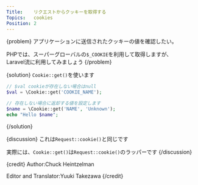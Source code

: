 ```yaml
---
Title:    リクエストからクッキーを取得する
Topics:   cookies
Position: 2
---
```


{problem}
アプリケーションに送信されたクッキーの値を確認したい。

PHPでは、スーパーグローバルの`$_COOKIE`を利用して取得しますが、  
Laravel流に利用してみましょう
{/problem}

{solution}
`Cookie::get()`を使います

```php
// $val cookieが存在しない場合はnull
$val = \Cookie::get('COOKIE_NAME');

// 存在しない場合に返却する値を設定します
$name = \Cookie::get('NAME', 'Unknown');
echo "Hello $name";
```
{/solution}

{discussion}
これは`Request::cookie()`と同じです

実際には、`Cookie::get()`は`Request::cookie()`のラッパーです
{/discussion}

{credit}
Author:Chuck Heintzelman

Editor and Translator:Yuuki Takezawa
{/credit}
